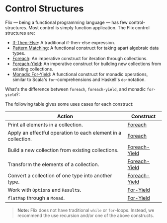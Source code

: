 # Control Structures

Flix — being a functional programming language — has few control-structures.
Most control is simply function application. The Flix control structures are:

- [If-Then-Else](./if-then-else.md): A traditional if-then-else expression.
- [Pattern Matching](./pattern-matching.md): A functional construct for
  taking apart algebraic data types. 
- [Foreach](./foreach.md): An imperative construct for iteration through
  collections.
- [Foreach-Yield](./foreach-yield.md): An imperative construct for building new
  collections from existing collections.
- [Monadic For-Yield](./monadic-for-yield.md): A functional construct for
  monadic operations, similar to Scala's `for`-comprehensions and Haskell's
  `do`-notation.

What's the difference between `foreach`, `foreach-yield`, and monadic
`for-yield`?:

The following table gives some uses cases for each construct:

| Action                                                        | Construct                           |
|---------------------------------------------------------------|-------------------------------------|
| Print all elements in a collection.                           | [Foreach](./foreach.md)             |
| Apply an effectful operation to each element in a collection. | [Foreach](./foreach.md)             |
| Build a new collection from existing collections.             | [Foreach-Yield](./foreach-yield.md) |
| Transform the elements of a collection.                       | [Foreach-Yield](./foreach-yield.md) |
| Convert a collection of one type into another type.           | [Foreach-Yield](./foreach-yield.md) |
| Work with `Option`s and `Result`s.                            | [For-Yield](./monadic-for-yield.md) |
| `flatMap` through a `Monad`.                                  | [For-Yield](./monadic-for-yield.md) |

> **Note:** Flix does not have traditional `while` or `for`-loops. Instead, we
> recommend the use recursion and/or one of the above constructs. 
